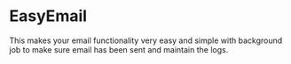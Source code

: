 # EasyEmail
This makes your email functionality very easy and simple with background job to make sure email has been sent and maintain the logs.
